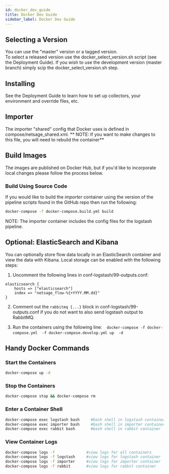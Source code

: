 ```yaml
---
id: docker_dev_guide
title: Docker Dev Guide
sidebar_label: Docker Dev Guide
---
```


## Selecting a Version

You can use the "master" version or a tagged version.  
To select a released version use the docker_select_version.sh script (see the Deployment Guide).
If you wish to use the development version (master branch) simply scip the docker_select_version.sh step.

## Installing

See the Deployment Guide to learn how to set up collectors, your environment and override files, etc.

## Importer 

The importer "shared" config that Docker uses is defined in compose/netsage_shared.xml.  ** NOTE: If you want to make changes to this file, you will need to rebuild the container**

## Build Images 

The images are published on Docker Hub, but if you'd like to incorporate local changes please follow the process below.

### Build Using Source Code

If you would like to build the *importer* container using the version of the pipeline scripts found in the GitHub repo then run the following:

```sh 
docker-compose -f docker-compose.build.yml build

```

NOTE: The importer container includes the config files for the logstash pipeline. 


## Optional: ElasticSearch and Kibana

You can optionally store flow data locally in an ElasticSearch container and view the data with Kibana. Local storage can be enabled with the following steps:

1.  Uncomment the following lines in conf-logstash/99-outputs.conf:

``` 
elasticsearch {
    hosts => ["elasticsearch"]
    index => "netsage_flow-%{+YYYY.MM.dd}"
}
```

2. Comment out the `rabbitmq {...}` block in conf-logstash/99-outputs.conf if you do not want to also send logstash output to RabbitMQ.

3.  Run the containers using the following line: ` `  ` docker-compose -f docker-compose.yml  -f docker-compose.develop.yml up  -d `  ` `

## Handy Docker Commands

### Start the Containers

``` sh
docker-compose up -d 
```

### Stop the Containers

``` sh
docker-compose stop && docker-compose rm 
```

### Enter a Container Shell

``` sh
docker-compose exec logstash bash     #bash shell in logstash container
docker-compose exec importer bash     #bash shell in importer container
docker-compose exec rabbit bash       #bash shell in rabbit container
```

### View Container Logs

``` sh
docker-compose logs -f              #view logs for all containers 
docker-compose logs -f logstash     #view logs for logstash container
docker-compose logs -f importer     #view logs for importer container
docker-compose logs -f rabbit       #view logs for rabbit container
```
